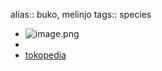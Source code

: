 alias:: buko, melinjo
tags:: species

- ![image.png](https://peach-geographical-bat-397.mypinata.cloud/ipfs/Qmc8HzFuyWGEDWV9AnZLcg8ews88zoCb4gacykQ3t6wWZM)
-
- [tokopedia](https://www.tokopedia.com/aliciahomeware/biji-melinjo-gnetum-gnemon-500-gram?extParam=ivf%3Dfalse%26src%3Dsearch)